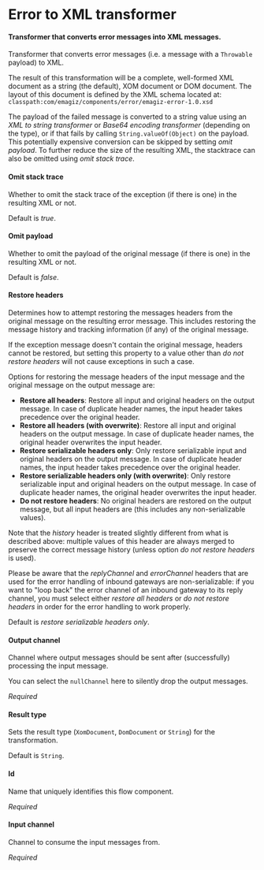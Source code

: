# Error to XML transformer
#### Transformer that converts error messages into XML messages.
Transformer that converts error messages (i.e. a message with a <code>Throwable</code> payload) to XML.

The result of this transformation will be a complete, well-formed XML document as a string (the default), XOM document or DOM document. The layout of this document is defined by the XML schema located at:
<code>classpath:com/emagiz/components/error/emagiz-error-1.0.xsd</code>

The payload of the failed message is converted to a string value using an <i>XML to string transformer</i> or <i>Base64 encoding transformer</i> (depending on the type), or if that fails by calling <code>String.valueOf(Object)</code> on the payload. This potentially expensive conversion can be skipped by setting <i>omit payload</i>. To further reduce the size of the resulting XML, the stacktrace can also be omitted using <i>omit stack trace</i>.

#### Omit stack trace
Whether to omit the stack trace of the exception (if there is one) in the resulting XML or not. 

Default is <i>true</i>.



#### Omit payload
Whether to omit the payload of the original message (if there is one) in the resulting XML or not. 

Default is <i>false</i>.

#### Restore headers
Determines how to attempt restoring the messages headers from the original message on the resulting error message. This includes restoring the message history and tracking information (if any) of the original message.

If the exception message doesn't contain the original message, headers cannot be restored, but setting this property to a value other than <i>do not restore headers</i> will not cause exceptions in such a case.

Options for restoring the message headers of the input message and the original message on the output message are:
- <b>Restore all headers</b>: Restore all input and original headers on the output message. In case of duplicate header names, the input header takes precedence over the original header.
- <b>Restore all headers (with overwrite)</b>: Restore all input and original headers on the output message. In case of duplicate header names, the original header overwrites the input header.
- <b>Restore serializable headers only</b>: Only restore serializable input and original headers on the output message. In case of duplicate header names, the input header takes precedence over the original header.
- <b>Restore serializable headers only (with overwrite)</b>: Only restore serializable input and original headers on the output message. In case of duplicate header names, the original header overwrites the input header.
- <b>Do not restore headers</b>: No original headers are restored on the output message, but all input headers are (this includes any non-serializable values).

Note that the <i>history</i> header is treated slightly different from what is described above: multiple values of this header are always merged to preserve the correct message history (unless option <i>do not restore headers</i> is used).

Please be aware that the <i>replyChannel</i> and <i>errorChannel</i> headers that are used for the error handling of inbound gateways are non-serializable: if you want to "loop back" the error channel of an inbound gateway to its reply channel, you must select either <i>restore all headers</i> or <i>do not restore headers</i> in order for the error handling to work properly.

Default is <i>restore serializable headers only</i>.

#### Output channel
Channel where output messages should be sent after (successfully) processing the input message.

You can select the <code>nullChannel</code> here to silently drop the output messages.

<i>Required</i>

#### Result type
Sets the result type (<code>XomDocument</code>, <code>DomDocument</code> or <code>String</code>) for the transformation. 

Default is <code>String</code>.


#### Id
Name that uniquely identifies this flow component.

<i>Required</i>

#### Input channel
Channel to consume the input messages from.

<i>Required</i>

